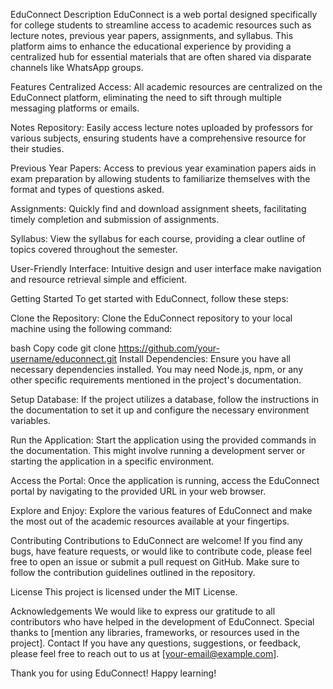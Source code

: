 EduConnect
Description
EduConnect is a web portal designed specifically for college students to streamline access to academic resources such as lecture notes, previous year papers, assignments, and syllabus. This platform aims to enhance the educational experience by providing a centralized hub for essential materials that are often shared via disparate channels like WhatsApp groups.

Features
Centralized Access: All academic resources are centralized on the EduConnect platform, eliminating the need to sift through multiple messaging platforms or emails.

Notes Repository: Easily access lecture notes uploaded by professors for various subjects, ensuring students have a comprehensive resource for their studies.

Previous Year Papers: Access to previous year examination papers aids in exam preparation by allowing students to familiarize themselves with the format and types of questions asked.

Assignments: Quickly find and download assignment sheets, facilitating timely completion and submission of assignments.

Syllabus: View the syllabus for each course, providing a clear outline of topics covered throughout the semester.

User-Friendly Interface: Intuitive design and user interface make navigation and resource retrieval simple and efficient.

Getting Started
To get started with EduConnect, follow these steps:

Clone the Repository: Clone the EduConnect repository to your local machine using the following command:

bash
Copy code
git clone https://github.com/your-username/educonnect.git
Install Dependencies: Ensure you have all necessary dependencies installed. You may need Node.js, npm, or any other specific requirements mentioned in the project's documentation.

Setup Database: If the project utilizes a database, follow the instructions in the documentation to set it up and configure the necessary environment variables.

Run the Application: Start the application using the provided commands in the documentation. This might involve running a development server or starting the application in a specific environment.

Access the Portal: Once the application is running, access the EduConnect portal by navigating to the provided URL in your web browser.

Explore and Enjoy: Explore the various features of EduConnect and make the most out of the academic resources available at your fingertips.

Contributing
Contributions to EduConnect are welcome! If you find any bugs, have feature requests, or would like to contribute code, please feel free to open an issue or submit a pull request on GitHub. Make sure to follow the contribution guidelines outlined in the repository.

License
This project is licensed under the MIT License.

Acknowledgements
We would like to express our gratitude to all contributors who have helped in the development of EduConnect.
Special thanks to [mention any libraries, frameworks, or resources used in the project].
Contact
If you have any questions, suggestions, or feedback, please feel free to reach out to us at [your-email@example.com].

Thank you for using EduConnect! Happy learning!
